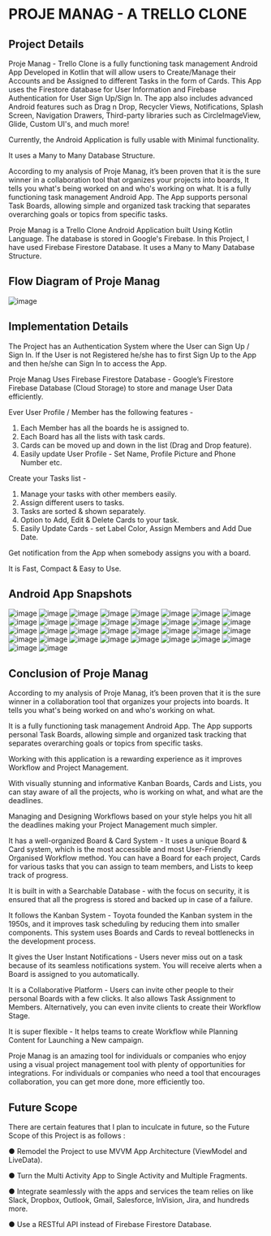# PROJE MANAG - A TRELLO CLONE
## Project Details

Proje Manag - Trello Clone is a fully functioning task management Android App Developed in Kotlin that will allow users to Create/Manage their Accounts 
and be Assigned to different Tasks in the form of Cards. This App uses the Firestore database for User Information and Firebase Authentication for User Sign Up/Sign In.
The app also includes advanced Android features such as Drag n Drop, Recycler Views, Notifications, Splash Screen, Navigation Drawers, Third-party libraries 
such as CircleImageView, Glide, Custom UI's, and much more!

Currently, the Android Application is fully usable with Minimal functionality.

It uses a Many to Many Database Structure.

According to my analysis of Proje Manag, it’s been proven that it is the sure winner in a collaboration tool that organizes your projects into boards,
It tells you what's being worked on and who's working on what.
It is a fully functioning task management Android App.
The App supports personal Task Boards, allowing simple and organized task tracking that separates overarching goals or topics from specific tasks.

Proje Manag is a Trello Clone Android Application built Using Kotlin Language. The database is stored in Google's Firebase.
In this Project, I have used Firebase Firestore Database.
It uses a Many to Many Database Structure.

## Flow Diagram of Proje Manag

![image](https://user-images.githubusercontent.com/71961646/151147165-20138699-144c-4da6-9497-1966c1c89fe5.png)

## Implementation Details

The Project has an Authentication System where the User can Sign Up / Sign In.
If the User is not Registered he/she has to first Sign Up to the App and then he/she can Sign In to access the App.

Proje Manag Uses Firebase Firestore Database - Google’s Firestore Firebase Database (Cloud Storage) to store and manage User Data efficiently.

Ever User Profile / Member has the following features - 

1.	Each Member has all the boards he is assigned to.
2.	Each Board has all the lists with task cards.
3.	Cards can be moved up and down in the list (Drag and Drop feature).
4.	Easily update User Profile - Set Name, Profile Picture and Phone Number etc.

Create your Tasks list - 

1.	Manage your tasks with other members easily.
2.	Assign different users to tasks.
3.	Tasks are sorted & shown separately.
4.	Option to Add, Edit & Delete Cards to your task.
5.	Easily Update Cards - set Label Color, Assign Members and Add Due Date.

Get notification from the App when somebody assigns you with a board.

It is Fast, Compact & Easy to Use.

## Android App Snapshots

![image](https://user-images.githubusercontent.com/71961646/151148105-9958cc89-9039-4032-b3b6-5023eb2523fc.png)
![image](https://user-images.githubusercontent.com/71961646/151148114-00d94698-4c5f-4f39-8557-b0a5a823e1c3.png)
![image](https://user-images.githubusercontent.com/71961646/151148137-d0def9c9-1d3f-4007-bbad-d9684b8a3c13.png)
![image](https://user-images.githubusercontent.com/71961646/151148153-f133597d-c082-443c-b1f1-4cae1abf264d.png)
![image](https://user-images.githubusercontent.com/71961646/151148164-35fe9c19-3b05-4d2d-8a2e-cd4108415214.png)
![image](https://user-images.githubusercontent.com/71961646/151148179-52511586-9f3f-4c42-a333-f8bc8ee2a5a0.png)
![image](https://user-images.githubusercontent.com/71961646/151148196-776d5e10-f927-432e-8b12-3e6e868071af.png)
![image](https://user-images.githubusercontent.com/71961646/151148213-a57f5d6c-d25d-4bbe-9123-539ec5177905.png)
![image](https://user-images.githubusercontent.com/71961646/151148226-64a7f18c-a555-4f67-95a8-492fd5b45064.png)
![image](https://user-images.githubusercontent.com/71961646/151148247-1ca1e527-53da-42c9-853e-06cf47077fba.png)
![image](https://user-images.githubusercontent.com/71961646/151148264-4868e2ce-d21e-4004-b7be-0e6b4d41173e.png)
![image](https://user-images.githubusercontent.com/71961646/151148283-310c49f8-613a-4727-982f-3728de9af595.png)
![image](https://user-images.githubusercontent.com/71961646/151148300-af23ba68-c55e-4bbd-8794-026be1b52dd1.png)
![image](https://user-images.githubusercontent.com/71961646/151148317-3ac19af4-8b49-4dcb-865d-5db7cb78cbe8.png)
![image](https://user-images.githubusercontent.com/71961646/151148331-c5232b64-6023-46c4-8520-257d92d9a9fd.png)
![image](https://user-images.githubusercontent.com/71961646/151148346-a2989b50-89fe-4ee8-ae5e-24c8341171c3.png)
![image](https://user-images.githubusercontent.com/71961646/151148359-8b29eb32-e1a4-418a-a632-905e88f458a9.png)
![image](https://user-images.githubusercontent.com/71961646/151148373-d2679b4a-df59-495f-a242-d432d594416c.png)
![image](https://user-images.githubusercontent.com/71961646/151148382-8000db4b-e85f-4a8f-9712-ad7323977622.png)
![image](https://user-images.githubusercontent.com/71961646/151148392-12213fdb-24c8-4d5b-b67d-656d4b87e3ed.png)
![image](https://user-images.githubusercontent.com/71961646/151148410-a989dd65-3e72-4f66-9b48-ccb86da7e7c7.png)
![image](https://user-images.githubusercontent.com/71961646/151148426-b0a4cb48-1d17-4d7f-af59-36f127eae503.png)
![image](https://user-images.githubusercontent.com/71961646/151148443-619312b2-ee7a-44e6-8036-d2ecc89048c3.png)
![image](https://user-images.githubusercontent.com/71961646/151148459-eb7d35ca-5723-45a7-99da-3dc46ea20481.png)
![image](https://user-images.githubusercontent.com/71961646/151148471-f6f628e3-4345-4f23-b4b3-0922b9a5b752.png)
![image](https://user-images.githubusercontent.com/71961646/151148481-def5330a-2c99-4d12-acd4-d0500cf9ea76.png)
![image](https://user-images.githubusercontent.com/71961646/151148495-111c0820-547a-4740-adce-969a4f224a69.png)
![image](https://user-images.githubusercontent.com/71961646/151148512-5e581ca6-a163-4020-af94-e17e4fbfbc18.png)
![image](https://user-images.githubusercontent.com/71961646/151148520-19992e51-c687-4e98-9853-cfad36b841eb.png)
![image](https://user-images.githubusercontent.com/71961646/151148536-8a9bee0a-df96-4d04-866f-bc50ad495e86.png)
![image](https://user-images.githubusercontent.com/71961646/151148558-871c29d2-592a-417b-8451-13376600b49f.png)
![image](https://user-images.githubusercontent.com/71961646/151148571-eb8bf590-f83f-47ce-8cbd-64a5a0f088e2.png)
![image](https://user-images.githubusercontent.com/71961646/151148590-0e1cf8cb-9c1c-43d1-88c5-373927b85870.png)
![image](https://user-images.githubusercontent.com/71961646/151148602-ce329634-3078-4c96-99a4-ef414c773dc5.png)

## Conclusion of Proje Manag

According to my analysis of Proje Manag, it’s been proven that it is the sure winner in a collaboration tool that organizes your projects into boards. It tells you what's being worked on and who's working on what.

It is a fully functioning task management Android App. The App supports personal Task Boards, allowing simple and organized task tracking that separates overarching goals or topics from specific tasks.

Working with this application is a rewarding experience as it improves Workflow and Project Management.

With visually stunning and informative Kanban Boards, Cards and Lists, you can stay aware of all the projects, who is working on what, and what are the deadlines.

Managing and Designing Workflows based on your style helps you hit all the deadlines making your Project Management much simpler.

It has a well-organized Board & Card System - It uses a unique Board & Card system, which is the most accessible and most User-Friendly Organised Workflow method. You can have a Board for each project, Cards for various tasks that you can assign to team members, and Lists to keep track of progress.

It is built in with a Searchable Database - with the focus on security, it is ensured that all the progress is stored and backed up in case of a failure.

It follows the Kanban System - Toyota founded the Kanban system in the 1950s, and it improves task scheduling by reducing them into smaller components. This system uses Boards and Cards to reveal bottlenecks in the development process.

It gives the User Instant Notifications - Users never miss out on a task because of its seamless notifications system. You will receive alerts when a Board is assigned to you automatically.



It is a Collaborative Platform - Users can invite other people to their personal Boards with a few clicks. It also allows Task Assignment to Members. Alternatively, you can even invite clients to create their Workflow Stage.

It is super flexible - It helps teams to create Workflow while Planning Content for Launching a New campaign.

Proje Manag is an amazing tool for individuals or companies who enjoy using a visual project management tool with plenty of opportunities for integrations. For individuals or companies who need a tool that encourages collaboration, you can get more done, more efficiently too.

## Future Scope

There are certain features that I plan to inculcate in future, so the Future Scope of this Project is as follows : 

●	Remodel the Project to use MVVM App Architecture (ViewModel and LiveData).

●	Turn the Multi Activity App to Single Activity and Multiple Fragments.

●	Integrate seamlessly with the apps and services the team relies on like Slack, Dropbox, Outlook, Gmail, Salesforce, InVision, Jira, and hundreds more.

●	Use a RESTful API instead of Firebase Firestore Database.
